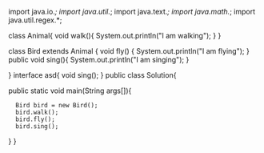 import java.io.*;
import java.util.*;
import java.text.*;
import java.math.*;
import java.util.regex.*;

class Animal{
	void walk(){
		System.out.println("I am walking");
	}
}

class Bird extends Animal
{
	void fly()
    {
		System.out.println("I am flying");
	}
    public void sing(){
        System.out.println("I am singing");
    }
    
}
interface asd{
    void sing();
}
public class Solution{

   public static void main(String args[]){

	  Bird bird = new Bird();
	  bird.walk();
	  bird.fly();
      bird.sing();
	
   }
}
